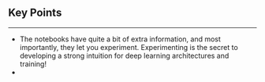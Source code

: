 ## Key Points
---
- The notebooks have quite a bit of extra information, and most importantly, they let you experiment. Experimenting is the secret to developing a strong intuition for deep learning architectures and training!
- 